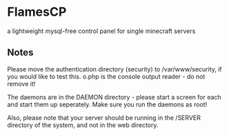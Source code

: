 # FlamesCP
a lightweight mysql-free control panel for single minecraft servers

## Notes
Please move the authentication directory (security) to /var/www/security, if you would like to test this.
o.php is the console output reader - do not remove it!

The daemons are in the DAEMON directory - please start a screen for each and start them up seperately.
Make sure you run the daemons as root!

Also, please note that your server should be running in the /SERVER directory of the system, and not in the web directory.
